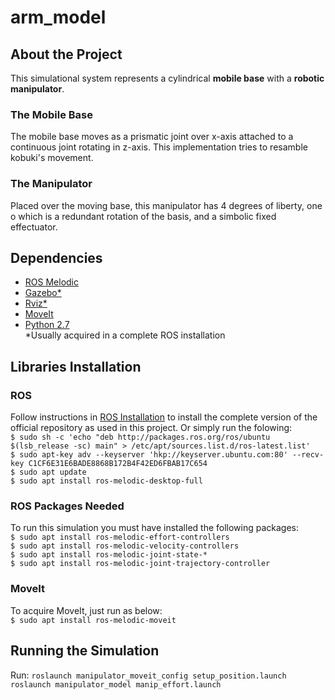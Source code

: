 # arm_model  
## About the Project  
This simulational system represents a cylindrical **mobile base** with a **robotic manipulator**.  
### The Mobile Base  
The mobile base moves as a prismatic joint over x-axis attached to a continuous joint rotating in z-axis. This implementation tries to resamble kobuki's movement.  
### The Manipulator
Placed over the moving base, this manipulator has 4 degrees of liberty, one o which is a redundant rotation of the basis, and a simbolic fixed effectuator.  

## Dependencies
* [ROS Melodic](http://wiki.ros.org/melodic)  
* [Gazebo*](http://gazebosim.org/)  
* [Rviz*](http://wiki.ros.org/rviz)  
* [MoveIt](https://moveit.ros.org/)  
* [Python 2.7](https://www.python.org/download/releases/2.7/)  
*Usually acquired in a complete ROS installation

## Libraries Installation
### ROS
Follow instructions in [ROS Installation](http://wiki.ros.org/melodic/Installation) to install the complete version of the official repository as used in this project. Or simply run the folowing:  
`$ sudo sh -c 'echo "deb http://packages.ros.org/ros/ubuntu $(lsb_release -sc) main" > /etc/apt/sources.list.d/ros-latest.list'`  
`$ sudo apt-key adv --keyserver 'hkp://keyserver.ubuntu.com:80' --recv-key C1CF6E31E6BADE8868B172B4F42ED6FBAB17C654`  
`$ sudo apt update`  
`$ sudo apt install ros-melodic-desktop-full`  
### ROS Packages Needed
To run this simulation you must have installed the following packages:  
`$ sudo apt install ros-melodic-effort-controllers`  
`$ sudo apt install ros-melodic-velocity-controllers`  
`$ sudo apt install ros-melodic-joint-state-*`  
`$ sudo apt install ros-melodic-joint-trajectory-controller`  
### MoveIt  
To acquire MoveIt, just run as below:  
`$ sudo apt install ros-melodic-moveit`  

## Running the Simulation
Run:
`roslaunch manipulator_moveit_config setup_position.launch`  
`roslaunch manipulator_model manip_effort.launch`  
